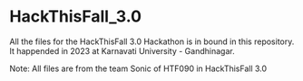 # HackThisFall_3.0
All the files for the HackThisFall 3.0 Hackathon is in bound in this repository. It happended in 2023 at Karnavati University - Gandhinagar.


Note: All files are from the team Sonic of HTF090 in HackThisFall 3.0
